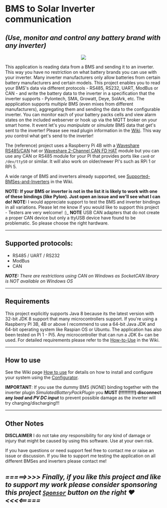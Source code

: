 # BMS to Solar Inverter communication
## _*(Use, monitor and control any battery brand with any inverter)*_

<p align="center" with="100%">
  
<img src="https://github.com/user-attachments/assets/2d2b18a8-843a-4094-8da3-e0244862e224"/> 

</p>

This application is reading data from a BMS and sending it to an inverter. This way you have no restriction on what battery brands you can use with your inverter. 
Many inverter manufacturers only allow batteries from certain battery manufacturers and certain models.
This project enables you to read your BMS's data via different protocols - RS485, RS232, UART, ModBus or CAN - and write the battery data to the inverter in a specification that the inverter supports - Pylontech, SMA, Growatt, Deye, SolArk, etc.
The appplication supports _multiple_ BMS (even mixes from different manufacturers), aggregating them and sending the data to the configurable inverter.
You can monitor each of your battery packs cells and view alarm states on the included webserver or hook up via the MQTT broker on your smart home.
It event let's you *manipulate* or *simulate* BMS data that get's sent to the inverter! Please see read plugin information in the [Wiki](https://github.com/ai-republic/bms-to-inverter/wiki/How-to-use).
This way _you_ control what get's send to the inverter!

The (reference) project uses a Raspberry Pi 4B with a [Waveshare RS485/CAN](https://www.waveshare.com/rs485-can-hat.htm) hat or [Waveshare 2-Channel CAN FD HAT](https://www.waveshare.com/2-ch-can-fd-hat.htm) module but you can use any CAN or RS485 module for your PI that provides ports like `can0` or `/dev/ttyS0` or similar. It will also work on older/newer PI's such as RPi 1 or RPi 5.

A wide range of BMS and inverters already supported, see [Supported-BMSes-and-Inverters](https://github.com/ai-republic/bms-to-inverter/wiki/Supported-BMSes-and-Inverters) in the Wiki.

**NOTE:** **If your BMS or inverter is not in the list it is likely to work with one of these bindings (like Pylon). Just open an issue and we'll see what I can do!**
**NOTE:** I would appreciate support to test the BMS and inverter bindings in all variations. Please let me know if you would like to support this project - Testers are very welcome! :)_
**NOTE** USB CAN adapters that do not create a proper CAN device but only a ttyUSB device have found to be problematic. So please choose the right hardware.

----------

## Supported protocols:
* RS485 / UART / RS232
* ModBus
* CAN

_**NOTE:** There are restrictions using CAN on Windows as SocketCAN library is *NOT* available on Windows OS_

----------

## Requirements

This project explicitly supports Java 8 because its the latest version with 32-bit JDK 8 support that many microcontrollers support.
If you're using a Raspberry PI 3B, 4B or above I recommend to use a 64-bit Java JDK and 64-bit operating system like Raspian OS or Ubuntu.
The application has also been tested on Pi 1 - Pi5. Any microcontroller that can run a JDK 8+ can be used.
For detailed requirements please refer to the [How-to-Use](https://github.com/ai-republic/bms-to-inverter/wiki/How-to-use) in the Wiki.

----------

## How to use

See the Wiki page [How to use](https://github.com/ai-republic/bms-to-inverter/wiki/How-to-use) for details on how to install and configure your system using the [Configurator](https://github.com/ai-republic/bms-to-inverter/blob/main/configurator/current/configurator.jar).

**IMPORTANT**: If you use the dummy BMS (_NONE_) binding together with the inverter plugin _SimulatedBatteryPackPlugin_ you **MUST (!!!!!!!!!!) disconnect any _load_ and _PV DC input_** to prevent possible damage as the inverter will try charging/discharging!!!

----------

## Other Notes
**DISCLAIMER** I do not take _any_ responsibility for _any_ kind of damage or injury that might be caused by using this software. Use at your own risk.

If you have questions or need support feel free to contact me or raise an issue or discussion.
If you like to support me testing the application on all different BMSes and inverters please contact me!

## _**=====>>>>   Finally, if you like this project and like to support my work please consider sponsoring this project [`Sponsor`](https://github.com/sponsors/ai-republic) button on the right ❤️   <<<<=====**_

